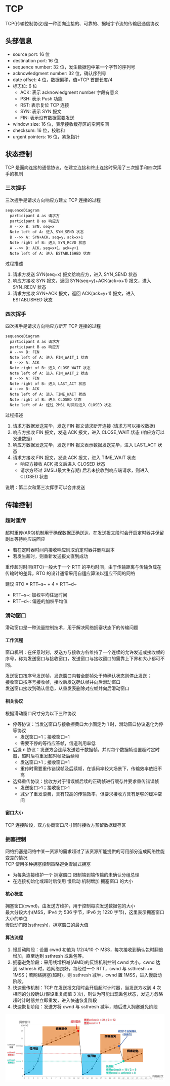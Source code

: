 # TCP

TCP(传输控制协议)是一种面向连接的、可靠的、据域字节流的传输层通信协议

## 头部信息

- source port: 16 位
- destination port: 16 位
- sequence number: 32 位，发生数据包中第一个字节的序列号
- acknowledgment number: 32 位，确认序列号
- date offset: 4 位，数据偏移，值=TCP 首部长度/4
- 标志位: 6 位
  - ACK: 表示 acknowledgment number 字段有意义
  - PSH: 表示 Push 功能
  - RST: 表示复位 TCP 连接
  - SYN: 表示 SYN 报文
  - FIN: 表示没有数据需要发送
- window size: 16 位，表示接收缓存区的空闲空间
- checksum: 16 位，校验和
- urgent pointers: 16 位，紧急指针

## 状态控制

TCP 是面向连接的通信协议，在建立连接和终止连接时采用了三次握手和四次挥手的机制

### 三次握手

三次握手是请求方向响应方建立 TCP 连接的过程

```mermaid
sequenceDiagram
  participant A as 请求方
  participant B as 响应方
  A -->> B: SYN，seq=x
  Note left of A: 进入 SYN_SEND 状态
  B -->> A: SYN+ACK，seq=y，ack=x+1
  Note right of B: 进入 SYN_RCVD 状态
  A -->> B: ACK，seq=x+1，ack=y+1
  Note left of A: 进入 ESTABLISHED 状态
```

过程描述

1. 请求方发送 SYN(seq=x) 报文给响应方，进入 SYN_SEND 状态
2. 响应方接收 SYN 报文，返回 SYN(seq=y)+ACK(ack=x+1) 报文，进入 SYN_RECV 状态
3. 请求方接收 SYN+ACK 报文，返回 ACK(ack=y+1) 报文，进入 ESTABLISHED 状态

### 四次挥手

四次挥手是请求方向响应方断开 TCP 连接的过程

```mermaid
sequenceDiagram
  participant A as 请求方
  participant B as 响应方
  A -->> B: FIN
  Note left of A: 进入 FIN_WAIT_1 状态
  B -->> A: ACK
  Note right of B: 进入 CLOSE_WAIT 状态
  Note left of A: 进入 FIN_WAIT_2 状态
  B -->> A: FIN
  Note right of B: 进入 LAST_ACT 状态
  A -->> B: ACK
  Note left of A: 进入 TIME_WAIT 状态
  Note right of B: 进入 CLOSED 状态
  Note left of A: 经过 2MSL 时间后进入 CLOSED 状态
```

过程描述

1. 请求方数据发送完毕，发送 FIN 报文请求断开连接 (请求方可以接收数据)
2. 响应方接收 FIN 报文，发送 ACK 报文，进入 CLOSE_WAIT 状态 (响应方可以发送数据)
3. 响应方数据发送完毕，发送 FIN 报文表示数据发送完毕，进入 LAST_ACT 状态
4. 请求方接收 FIN 报文，发送 ACK 报文，进入 TIME_WAIT 状态
   - 响应方接收 ACK 报文后进入 CLOSED 状态
   - 请求方经过 2MSL(最大生存期) 后若未接收到响应端请求，则进入 CLOSED 状态

说明：第二次和第三次挥手可以合并发送

## 传输控制

### 超时重传

超时重传(ARQ)机制用于确保数据正确送达，在发送报文段时会开启定时器并保留副本等待响应端回应

- 若在定时器时间内接收响应则取消定时器并删除副本
- 若发生超时，则重新发送报文直到成功

重传超时时间(RTO)一般大于一个 RTT 的平均时间，由于传输距离与传输负载在传输时的差异，RTO 的设计通常采用自适应算法以适应不同的网络

建议 RTO = RTT~s~ + 4 × RTT~d~

- RTT~s~: 加权平均往返时间
- RTT~d~: 偏差的加权平均值

### 滑动窗口

滑动窗口是一种流量控制技术，用于解决网络拥塞状态下的传输问题<br>

#### 工作流程

窗口机制：在任意时刻，发送方与接收方各维持了一个连续的允许发送或接收帧的序号，称为发送窗口与接收窗口，发送窗口与接收窗口的需靠上下界和大小都可不同。

发送窗口按序号发送帧，发送窗口内若全部帧处于待确认状态则停止发送；<br>
接收窗口按序号接收帧，接收后发送确认帧并向后滑动窗口<br>
发送窗口接收到确认信息，从重发表删除对应帧并向后滑动窗口 <br>

#### 相关协议

根据滑动窗口尺寸分为以下三种协议

- 停等协议：当发送窗口与接收擦黄口大小固定为 1 时，滑动窗口协议退化为停等协议
  - 发送窗口=1；接收窗口=1
  - 需要不停的等待应答帧，信道利用率低
- 后退 n 协议：发送方会连续发送若干数据帧，并对每个数据帧设置超时定时器，超时后将重发超时帧及后续帧
  - 发送窗口>1；接收窗口=1
  - 重传时需要重传错误帧及后续帧，在误码率较大场景下，传输效率依旧不高
- 选择重传协议：接收方对于错误帧后续的正确帧进行缓存并要求重传错误帧
  - 发送窗口>1；接收窗口>1
  - 减少了重发浪费，具有较高的传输效率，但要求接收方具有足够的缓冲空间

#### 窗口大小

TCP 连接阶段，双方协商窗口尺寸同时接收方预留数据缓存区<br>

### 拥塞控制

网络拥塞是网络中某一资源的需求超过了该资源所能提供的可用部分造成网络性能变差的情况 <br>
TCP 使用多种拥塞控制策略避免雪崩式拥塞

- 为每条连接维护一个 拥塞窗口 限制端到端传输的未确认分组总理
- 在连接初始化或超时后使用 慢启动 机制增加 拥塞窗口 的大小

#### 核心概念

拥塞窗口(cwnd)，由发送方维护，用于控制每次发送数据包的大小<br>
最大分段大小(MSS，IPv4 为 536 字节，IPv6 为 1220 字节)，这里表示拥塞窗口大小的单位<br>
慢启动门限(ssthresh)，拥塞窗口的最大值 <br>

#### 算法流程

1. 慢启动阶段：设置 cwnd 初值为 1/2/4/10 个 MSS，每次接收到确认包时翻倍增加，直至达到 ssthresh 或丢包等。
2. 拥塞避免阶段：采用线增积减(AIMD)的反馈机制控制 cwnd 大小。cwnd 达到 ssthresh 时，若网络良好，每经过一个 RTT，cwnd 与 ssthresh += 1MSS；若网络拥塞(超时)，则 ssthresh 减半，cwnd 置 1MSS，进入慢启动阶段。
3. 快速重传机制：TCP 在发送报文段时会开启超时计时器，当发送方收到 4 次相同的分段确认(假设重复阈值 3 次)，则认为可能出现丢包状态，发送方忽略超时计时器并立即重发，进入快速恢复阶段
4. 快速恢复阶段：发送方将 cwnd 与 ssthresh 减半，随后进入拥塞避免阶段

![拥塞控制流程](./拥塞控制.png)
